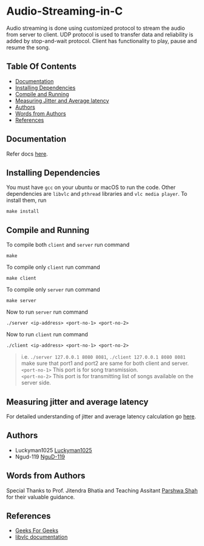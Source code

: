 # Audio-Streaming-in-C
Audio streaming is done using customized protocol to stream the audio from server to client. UDP protocol is used to transfer data and reliability is added by stop-and-wait protocol. Client has functionality to play, pause and resume the song.

## Table Of Contents
- [Documentation](#Documentation)
- [Installing Dependencies](#installing-dependencies)
- [Compile and Running](#compile-and-running)
- [Measuring Jitter and Average latency](#measuring-jitter-and-average-latency)
- [Authors](#authors)
- [Words from Authors](#words-from-authors)
- [References](#references)

## Documentation

Refer docs [here](https://github.com/mrchocha/Audio-Streaming-in-C/tree/main/Docs#common-notations).

## Installing Dependencies
You must have ` gcc ` on your ubuntu or macOS to run the code. Other dependencies are ` libvlc ` and ` pthread ` libraries and `vlc media player`. To install them, run 
```
make install
```

## Compile and Running
To compile both `client` and `server` run command 
```
make
```

To compile only `client` run command
```
make client
```

To compile only `server` run command
```
make server
```

Now to run `server` run command
```
./server <ip-address> <port-no-1> <port-no-2>
```

Now to run `client` run command
```
./client <ip-address> <port-no-1> <port-no-2>
```

> i.e. `./server 127.0.0.1 8080 8081`, `./client 127.0.0.1 8080 8081` 
> make sure that port1 and port2 are same for both client and server. </br>
> `<port-no-1>` This port is for song transmission. </br>
> `<port-no-2>` This port is for transmitting list of songs available on the server side.

## Measuring jitter and average latency

For detailed understanding of jitter and average latency calculation go [here](https://github.com/mrchocha/Audio-Streaming-in-C/blob/main/Docs/Measuring_Jitter_And_Average_Latency.md#jitter).

## Authors
* Luckyman1025 [Luckyman1025](https://github.com/luckyman1025/)
* Ngud-119 [NguD-119](https://github.com/ngud-119)

## Words from Authors
Special Thanks to Prof. Jitendra Bhatia and Teaching Assitant [Parshwa Shah](https://github.com/parshwa1999) for their valuable guidance.

## References 
* [Geeks For Geeks](https://www.geeksforgeeks.org/udp-server-client-implementation-c/)
* [libvlc documentation](https://www.videolan.org/developers/vlc/doc/doxygen/html/group__libvlc.html)

